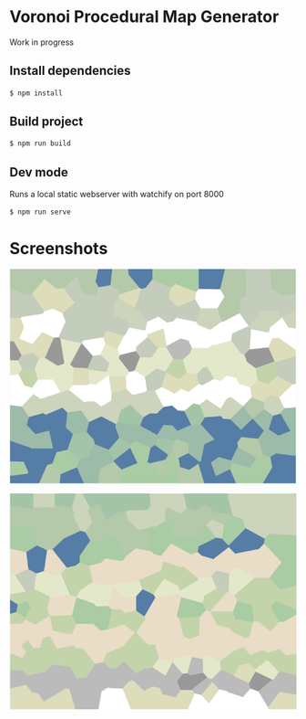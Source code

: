 # Voronoi Procedural Map Generator

Work in progress

## Install dependencies

```sh
$ npm install
```

## Build project

```sh
$ npm run build
```

## Dev mode

Runs a local static webserver with watchify on port 8000

```sh
$ npm run serve
```


# Screenshots

![Map 1](https://raw.githubusercontent.com/ragamo/LandsofKings-map/master/_screenshots/01.png "Map 01")

![Map 2](https://raw.githubusercontent.com/ragamo/LandsofKings-map/master/_screenshots/02.png "Map 02")

